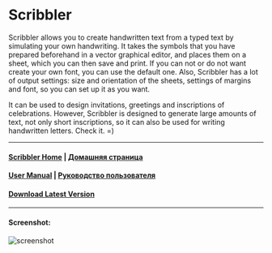 Scribbler
======

Scribbler allows you to create handwritten text from a typed text by simulating your own handwriting. It takes the symbols that you have prepared beforehand in a vector graphical editor, and places them on a sheet, which you can then save and print. If you can not or do not want create your own font, you can use the default one. Also, Scribbler has a lot of output settings: size and orientation of the sheets, settings of margins and font, so you can set up it as you want.

It can be used to design invitations, greetings and inscriptions of celebrations. However, Scribbler is designed to generate large amounts of text, not only short inscriptions, so it can also be used for writing handwritten letters. Check it. =)

----

#### [Scribbler Home](https://github.com/aizenbit/Scribbler/wiki) | [Домашняя страница](https://github.com/aizenbit/Scribbler/wiki/%D0%94%D0%BE%D0%BC%D0%B0%D1%88%D0%BD%D1%8F%D1%8F-%D1%81%D1%82%D1%80%D0%B0%D0%BD%D0%B8%D1%86%D0%B0)
#### [User Manual](https://github.com/aizenbit/Scribbler/wiki/User-manual) | [Руководство пользователя](https://github.com/aizenbit/Scribbler/wiki/Руководство-пользователя)

#### [Download Latest Version](https://github.com/aizenbit/Scribbler/releases)

----

#### Screenshot:

![screenshot](https://cloud.githubusercontent.com/assets/5664923/16589495/19e9d8cc-42dc-11e6-9a2a-49d3ae93ce8b.png)

